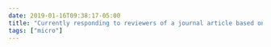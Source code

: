 ```yaml
---
date: 2019-01-16T09:38:17-05:00
title: "Currently responding to reviewers of a journal article based on my dissertation. Feels especially difficult to make changes to a manuscript I’ve already had reviewed so many times."
tags: ["micro"]
---
```

